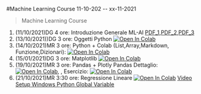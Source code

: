 #Machine Learning Course 11-10-202 -- xx-11-2021 

> Machine Learning Course

1. (11/10/2021)DG 4 ore: Introduzione Generale ML-AI [PDF_1](pdf/00_intro_ML.pdf),[PDF_2](pdf/1_IOT_INtro.pdf),[PDF_3](pdf/2_open_ledger.pdf)
2. (13/10/2021))DG 3 ore: Oggetti Python [![Open In Colab](https://colab.research.google.com/assets/colab-badge.svg)](https://colab.research.google.com/github/visiont3lab/machine-learning-course/blob/main/python/intro.ipynb)
3. (14/10/2021)MR 3 ore: Python + Colab (List,Array,Markdown, Funzione,Dizionari): [![Open In Colab](https://colab.research.google.com/assets/colab-badge.svg)](https://colab.research.google.com/github/visiont3lab/machine-learning-course/blob/main/python/PythonColabIntro.ipynb)
3. (15/01/2021)DG 3 ore: Matplotlib [![Open In Colab](https://colab.research.google.com/assets/colab-badge.svg)](https://colab.research.google.com/github/visiont3lab/machine-learning-course/blob/main/python/02_Matplotlib-first.ipynb)
5. (19/10/2021)MR 3 ore: Pandas + Plotly  Pandas Dettaglio: [![Open In Colab](https://colab.research.google.com/assets/colab-badge.svg)](https://colab.research.google.com/github/visiont3lab/machine-learning-course/blob/main/visualization/pandas.ipynb),  , Esercizio: [![Open In Colab](https://colab.research.google.com/assets/colab-badge.svg)](https://colab.research.google.com/github/visiont3lab/machine-learning-course/blob/main/python/Pandas_Plolty_Example.ipynb)
6. (21/10/2021)MR 3:30 ore: Regressione Lineare [![Open In Colab](https://colab.research.google.com/assets/colab-badge.svg)](https://colab.research.google.com/github/visiont3lab/machine-learning-course/blob/main/regression/RegressioneLineare.ipynb) [Video Setup Windows Python Global Variable](
https://drive.google.com/file/d/1bBBn2hO_hIra2fM_YsvV8FRtOGbgHKFq/view?usp=sharing)
